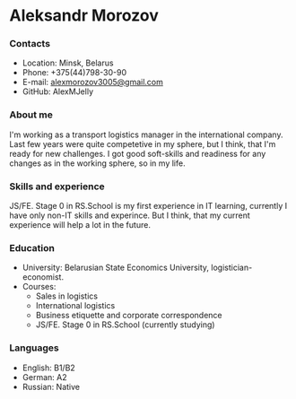 # **Aleksandr Morozov**
### **Contacts**
* Location: Minsk, Belarus
* Phone: +375(44)798-30-90
* E-mail: alexmorozov3005@gmail.com
* GitHub: AlexMJelly
### **About me**
I'm working as a transport logistics manager in the international company. Last few years were quite competetive in my sphere, but I think, that I'm ready for new challenges. I got good soft-skills and readiness for any changes as in the working sphere, so in my life.
### **Skills and experience**
JS/FE. Stage 0 in RS.School is my first experience in IT learning, currently I have only non-IT skills and experince. But I think, that my current experience will help a lot in the future.
### **Education**
* University: Belarusian State Economics University, logistician-economist.
* Courses:
   * Sales in logistics
   * International logistics
   * Business etiquette and corporate correspondence
   * JS/FE. Stage 0 in RS.School (currently studying)
### **Languages**
* English: B1/B2
* German: A2
* Russian: Native